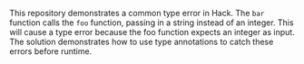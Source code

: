 This repository demonstrates a common type error in Hack. The `bar` function calls the `foo` function, passing in a string instead of an integer. This will cause a type error because the foo function expects an integer as input. The solution demonstrates how to use type annotations to catch these errors before runtime. 